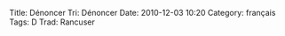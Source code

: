 Title: Dénoncer
 Tri: Dénoncer
 Date: 2010-12-03 10:20
 Category: français
 Tags: D
 Trad: Rancuser
 